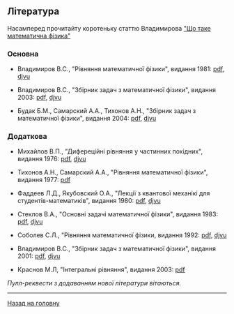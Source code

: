 <!--DEBUG-->

## Література

Насамперед прочитайту коротеньку статтю Владимирова ["Що таке математична фізика"](vladimirov-what-is-mph.pdf)

### Основна

- Владимиров В.С., "Рівняння математичної фізики", видання 1981: [pdf](vladimirov-lectures-1981.pdf), [djvu](vladimirov-lectures-1981.djvu)

- Владимиров В.С., "Збірник задач з математичної фізики", видання 2003: [pdf](vladimirov-problems-2003.pdf), [djvu](vladimirov-problems-2003.djvu)

- Будак Б.М., Самарский А.А., Тихонов А.Н., "Збірник задач з математичної фізики", видання 2004: [pdf](budak-samarski-tikhonov-problems-2004.pdf), [djvu](budak-samarski-tikhonov-problems-2004.djvu)

### Додаткова

- Михайлов В.П., "Дифереційні рівняння у частинних похідних", видання 1976: [pdf](mikhailov-1976.pdf), [djvu](mikhailov-1976.djvu)

- Тихонов А.Н., Самарский А.А., "Рівняння математичної фізики",  видання 1977: [pdf](tikhonov-1977.pdf)

- Фаддеев Л.Д., Якубовский О.А., "Лекції з квантової механікі для студентів-математиків", видання 1980: [pdf](faddeev-1980.pdf), [djvu](faddeev-1980.djvu)

- Стеклов В.А., "Основні задачі математичної фізики", видання 1983: [pdf](steklov-1983.pdf), [djvu](steklov-1983.djvu)

- Соболев С.Л., "Рівняння математичної фізики, видання 1992: [pdf](sobolev-1992.pdf), [djvu](sobolev-1992.djvu)

- Владимиров В.С., "Збірник задач з математичної фізики", видання 2001: [pdf](vladimirov-problems-2001.pdf), [djvu](vladimirov-problems-2001.djvu)

- Краснов М.Л, "Інтегральні рівняння", видання 2003: [pdf](krasnov-2003.pdf)

<!-- зовсім додаткова
- Ховратович Д.В., "Рівняння математичної фізики. Конспект лекцій", 2005: [pdf](khovratovich-2005.pdf)

- Колесникова С.И., "Методи розв'язування основних задач математичної фізики", видання 2015: [pdf](kolesnikova-2015.pdf) 
-->

_Пулл-реквести з додаванням нової літератури вітаються._

---

[Назад на головну](../README.md)